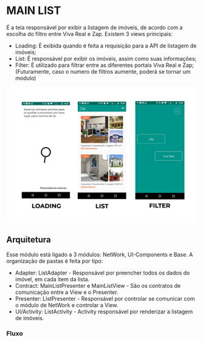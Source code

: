 # MAIN LIST

É a tela responsável por exibir a listagem de imóveis, de acordo com a escolha do filtro entre Viva Real e Zap.
Existem 3 views principais:

- Loading: É exibida quando é feita a requisição para a API de listagem de imóveis;
- List: É responsável por exibir os imóveis, assim como suas informações;
- Filter: É utilizado para filtrar entre as diferentes portais Viva Real e Zap; (Futuramente, caso o numero de filtros aumente, poderá se tornar um modulo) 

![Alt text](../../imgs/mainlist.png?raw=true) 

## Arquitetura 

Esse módulo está ligado a 3 módulos: NetWork, UI-Components e Base.
A organização de pastas é feita por tipo:

- Adapter: ListAdapter - Responsável por preencher todos os dados do imóvel, em cada item da lista. 
- Contract: MainListPresenter e MainListView - São os contratos de comunicação entre a View e o Presenter.
- Presenter: ListPresenter - Responsável por controlar se comunicar com o módulo de NetWork e controlar a View.
- UI/Activity: ListActivity - Activity responsável por renderizar a listagem de imóveis. 


### Fluxo


 